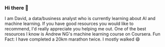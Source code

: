### Hi there 👋
I am David,  a data/business analyst who is currently learning about AI and machine learning. If you have good resources you would like to recommend, I'd really appreciate you helping me out. One of the best resources I know is Andrew NG's machine learning course on Coursera. 
Fun Fact: I have completed a 20km marathon twice. I mostly walked 😄

<!--
**ValuError/ValuError** is a ✨ _special_ ✨ repository because its `README.md` (this file) appears on your GitHub profile.

Here are some ideas to get you started:

- 🔭 I’m currently working on ...
- 🌱 I’m currently learning ...
- 👯 I’m looking to collaborate on ...
- 🤔 I’m looking for help with ...
- 💬 Ask me about ...
- 📫 How to reach me: ...
- 😄 Pronouns: ...
- ⚡ Fun fact: ...
-->

